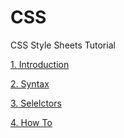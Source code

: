 # CSS
CSS Style Sheets Tutorial

[1. Introduction](https://junji64.github.io/CSS/blob/main/CSS%20Introduction.html)

[2. Syntax](https://junji64.github.io/CSS/blob/main/CSS%20Syntax.html)

[3. Selelctors](https://junji64.github.io/CSS/blob/main/CSS%20Selectors.html)

[4. How To](https://junji64.github.io/CSS/blob/main/CSS%20How%20to.html)
